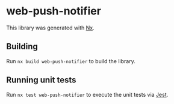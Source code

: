 # web-push-notifier

This library was generated with [Nx](https://nx.dev).

## Building

Run `nx build web-push-notifier` to build the library.

## Running unit tests

Run `nx test web-push-notifier` to execute the unit tests via [Jest](https://jestjs.io).
